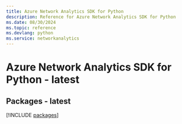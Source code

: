 ```yaml
---
title: Azure Network Analytics SDK for Python
description: Reference for Azure Network Analytics SDK for Python
ms.date: 08/30/2024
ms.topic: reference
ms.devlang: python
ms.service: networkanalytics
---
```

# Azure Network Analytics SDK for Python - latest
## Packages - latest
[!INCLUDE [packages](network-analytics-index.md)]
